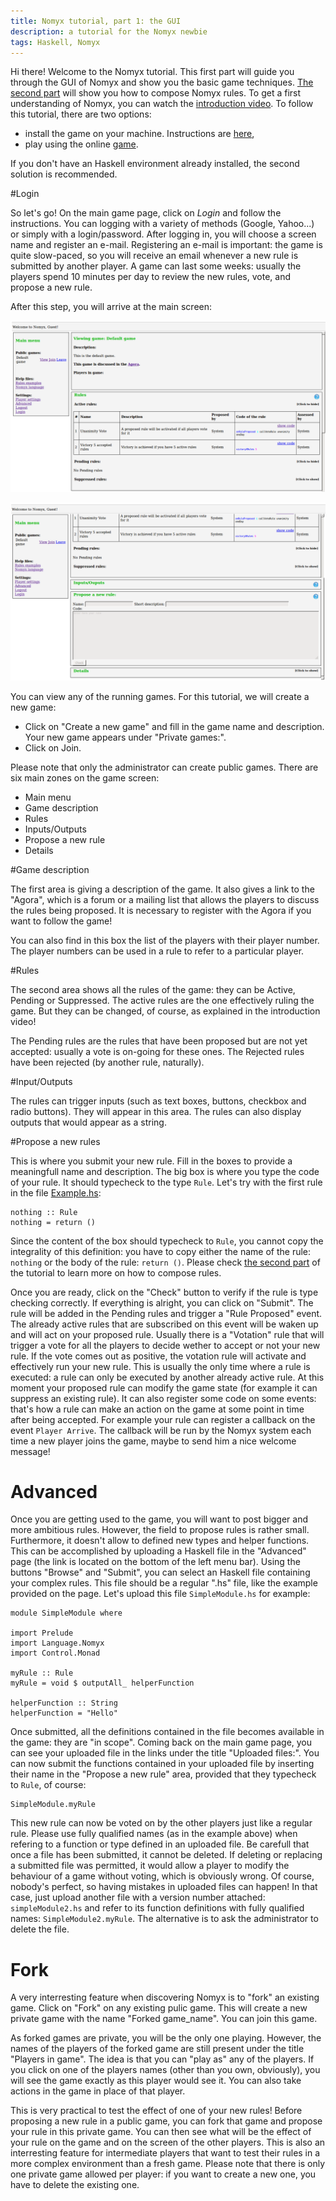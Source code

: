```yaml
---
title: Nomyx tutorial, part 1: the GUI
description: a tutorial for the Nomyx newbie
tags: Haskell, Nomyx
---
```


Hi there! Welcome to the Nomyx tutorial. This first part will guide you through the GUI of Nomyx and show you the basic game techniques. 
[The second part](2014-09-23-Nomyx-Language.html) will show you how to compose Nomyx rules.
To get a first understanding of Nomyx, you can watch the [introduction video](http://vimeo.com/58265498).
To follow this tutorial, there are two options:

* install the game on your machine. Instructions are [here](http://www.nomyx.net/),
* play using the online [game](http://www.nomyx.net:8000/Nomyx).

If you don't have an Haskell environment already installed, the second solution is recommended.

#Login

So let's go!
On the main game page, click on *Login* and follow the instructions.
You can logging with a variety of methods (Google, Yahoo...) or simply with a login/password.
After logging in, you will choose a screen name and register an e-mail.
Registering an e-mail is important: the game is quite slow-paced, so you will receive an email whenever a new rule is submitted by another player.
A game can last some weeks: usually the players spend 10 minutes per day to review the new rules, vote, and propose a new rule.

After this step, you will arrive at the main screen:

![Nomyx main page](/images/GUI1.png "Nomyx GUI 1")


![Nomyx main page, scrolled a bit down](/images/GUI2.png "Nomyx GUI 2")

You can view any of the running games.
For this tutorial, we will create a new game: 

* Click on "Create a new game" and fill in the game name and description. Your new game appears under "Private games:".
* Click on Join.

Please note that only the administrator can create public games.
There are six main zones on the game screen:

- Main menu
- Game description
- Rules
- Inputs/Outputs
- Propose a new rule
- Details

#Game description

The first area is giving a description of the game.
It also gives a link to the "Agora", which is a forum or a mailing list that allows the players to discuss the rules being proposed.
It is necessary to register with the Agora if you want to follow the game!

You can also find in this box the list of the players with their player number.
The player numbers can be used in a rule to refer to a particular player.

#Rules

The second area shows all the rules of the game: they can be Active, Pending or Suppressed.
The active rules are the one effectively ruling the game.
But they can be changed, of course, as explained in the introduction video!

The Pending rules are the rules that have been proposed but are not yet accepted: usually a vote is on-going for these ones.
The Rejected rules have been rejected (by another rule, naturally). 

#Input/Outputs

The rules can trigger inputs (such as text boxes, buttons, checkbox and radio buttons).
They will appear in this area.
The rules can also display outputs that would appear as a string.

#Propose a new rules

This is where you submit your new rule.
Fill in the boxes to provide a meaningfull name and description.
The big box is where you type the code of your rule.
It should typecheck to the type `Rule`.
Let's try with the first rule in the file [Example.hs](http://www.nomyx.net:8000/html/Language-Nomyx-Examples.html):

    nothing :: Rule
    nothing = return ()

Since the content of the box should typecheck to `Rule`, you cannot copy the integrality of this definition: you have to copy either the name of the rule: `nothing` or the body of the rule: `return ()`.
Please check [the second part](2014-09-23-Nomyx-Language.html) of the tutorial to learn more on how to compose rules.

Once you are ready, click on the "Check" button to verify if the rule is type checking correctly.
If everything is alright, you can click on "Submit".
The rule will be added in the Pending rules and trigger a "Rule Proposed" event.
The already active rules that are subscribed on this event will be waken up and will act on your proposed rule.
Usually there is a "Votation" rule that will trigger a vote for all the players to decide wether to accept or not your new rule.
If the vote comes out as positive, the votation rule will activate and effectively run your new rule.
This is usually the only time where a rule is executed: a rule can only be executed by another already active rule.
At this moment your proposed rule can modify the game state (for example it can suppress an existing rule).
It can also register some code on some events: that's how a rule can make an action on the game at some point in time after being accepted.
For example your rule can register a callback on the event `Player Arrive`.
The callback will be run by the Nomyx system each time a new player joins the game, maybe to send him a nice welcome message!

# Advanced

Once you are getting used to the game, you will want to post bigger and more ambitious rules.
However, the field to propose rules is rather small.
Furthermore, it doesn't allow to defined new types and helper functions.
This can be accomplished by uploading a Haskell file in the "Advanced" page (the link is located on the bottom of the left menu bar).
Using the buttons "Browse" and "Submit", you can select an Haskell file containing your complex rules.
This file should be a regular ".hs" file, like the example provided on the page.
Let's upload this file `SimpleModule.hs` for example:


    module SimpleModule where

    import Prelude
    import Language.Nomyx
    import Control.Monad

    myRule :: Rule
    myRule = void $ outputAll_ helperFunction

    helperFunction :: String
    helperFunction = "Hello"


Once submitted, all the definitions contained in the file becomes available in the game: they are "in scope".
Coming back on the main game page, you can see your uploaded file in the links under the title "Uploaded files:".
You can now submit the functions contained in your uploaded file by inserting their name in the "Propose a new rule" area, provided that they typecheck to `Rule`, of course:

    SimpleModule.myRule

This new rule can now be voted on by the other players just like a regular rule.
Please use fully qualified names (as in the example above) when refering to a function or type defined in an uploaded file.
Be carefull that once a file has been submitted, it cannot be deleted.
If deleting or replacing a submitted file was permitted, it would allow a player to modify the behaviour of a game without voting, which is obviously wrong.
Of course, nobody's perfect, so having mistakes in uploaded files can happen!
In that case, just upload another file with a version number attached: `simpleModule2.hs` and refer to its function definitions with fully qualified names: `SimpleModule2.myRule`.
The alternative is to ask the administrator to delete the file.


# Fork

A very interresting feature when discovering Nomyx is to "fork" an existing game.
Click on "Fork" on any existing pulic game.
This will create a new private game with the name "Forked game_name".
You can join this game.

As forked games are private, you will be the only one playing.
However, the names of the players of the forked game are still present under the title "Players in game".
The idea is that you can "play as" any of the players.
If you click on one of the players names (other than you own, obviously), you will see the game exactly as this player would see it.
You can also take actions in the game in place of that player.

This is very practical to test the effect of one of your new rules!
Before proposing a new rule in a public game, you can fork that game and propose your rule in this private game.
You can then see what will be the effect of your rule on the game and on the screen of the other players. 
This is also an interresting feature for intermediate players that want to test their rules in a more complex environment than a fresh game.
Please note that there is only one private game allowed per player: if you want to create a new one, you have to delete the existing one.


